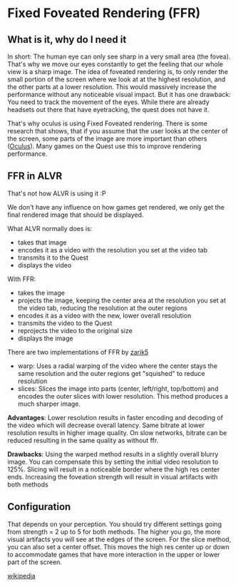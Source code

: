 # Fixed Foveated Rendering (FFR)
## What is it, why do I need it
In short: The human eye can only see sharp in a very small area (the fovea). That's why we move our eyes constantly to get the feeling that our whole view is a sharp image.
The idea of foveated rendering is, to only render the small portion of the screen where we look at at the highest resolution, and the other parts at a lower resolution. This would massively increase the performance without any noticeable visual impact.
But it has one drawback: You need to track the movement of the eyes. While there are already headsets out there that have eyetracking, the quest does not have it. 

That's why oculus is using Fixed Foveated rendering. There is some research that shows, that if you assume that the user looks at the center of the screen, some parts of the image are more important than others ([Oculus](https://developer.oculus.com/documentation/mobilesdk/latest/concepts/mobile-ffr/)). Many games on the Quest use this to improve rendering performance.

## FFR in ALVR
That's not how ALVR is using it :P 

We don't have any influence on how games get rendered, we only get the final rendered image that should be displayed.

What ALVR normally does is: 
- takes that image
- encodes it as a video with the resolution you set at the video tab 
- transmits it to the Quest
- displays the video

With FFR:
- takes the image
- projects the image, keeping the center area at the resolution you set at the video tab, reducing the resolution at the outer regions
- encodes it as a video with the new, lower overall resolution
- transmits the video to the Quest
- reprojects the video to the original size
- displays the image

There are two implementations of FFR by [zarik5](https://github.com/zarik5)
- warp: Uses a radial warping of the video where the center stays the same resolution and the outer regions get "squished" to reduce resolution
- slices: Slices the image into parts (center, left/right, top/bottom) and encodes the outer slices with lower resolution. This method produces a much sharper image.

**Advantages**: Lower resolution results in faster encoding and decoding of the video which will decrease overall latency.  Same bitrate at lower resolution results in higher image quality. On slow networks, bitrate can be reduced resulting in the same quality as without ffr.

**Drawbacks**: Using the warped method results in a slightly overall blurry image. You can compensate this by setting the initial video resolution to 125%.
Slicing will result in a noticeable border where the high res center ends.
Increasing the foveation strength will result in visual artifacts with both methods

## Configuration
That depends on your perception. You should try different settings going from strength = 2 up to 5 for both methods.
The higher you go, the more visual artifacts you will see at the edges of the screen.
For the slice method, you can also set a center offset. This moves the high res center up or down to accommodate games that have more interaction in the upper or lower part of the screen. 

 


[wikipedia](https://en.wikipedia.org/wiki/Foveated_rendering)

